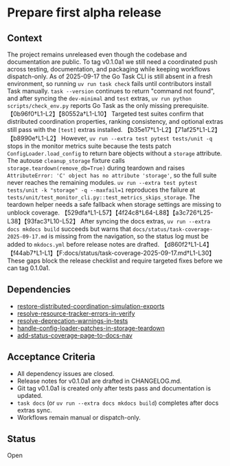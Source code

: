 # Prepare first alpha release

## Context
The project remains unreleased even though the codebase and documentation are
public. To tag v0.1.0a1 we still need a coordinated push across testing,
documentation, and packaging while keeping workflows dispatch-only. As of
2025-09-17 the Go Task CLI is still absent in a fresh environment, so running
`uv run task check` fails until contributors install Task manually. `task
--version` continues to return "command not found", and after syncing the
`dev-minimal` and `test` extras, `uv run python scripts/check_env.py` reports Go
Task as the only missing prerequisite. 【0b96f0†L1-L2】【80552a†L1-L10】 Targeted
test suites confirm that distributed coordination properties, ranking
consistency, and optional extras still pass with the `[test]` extras installed.
【b35e17†L1-L2】【71af25†L1-L2】【b8990e†L1-L2】 However,
`uv run --extra test pytest tests/unit -q` stops in the monitor metrics suite
because the tests patch `ConfigLoader.load_config` to return bare objects
without a `storage` attribute. The autouse `cleanup_storage` fixture calls
`storage.teardown(remove_db=True)` during teardown and raises
`AttributeError: 'C' object has no attribute 'storage'`, so the full suite never
reaches the remaining modules. `uv run --extra test pytest tests/unit -k
"storage" -q --maxfail=1` reproduces the failure at
`tests/unit/test_monitor_cli.py::test_metrics_skips_storage`. The teardown helper
needs a safe fallback when storage settings are missing to unblock coverage.
【529dfa†L1-L57】【4f24c8†L64-L88】【a3c726†L25-L38】【93fac3†L10-L52】 After syncing
the docs extras, `uv run --extra docs mkdocs build` succeeds but warns that
`docs/status/task-coverage-2025-09-17.md` is missing from the navigation, so the
status log must be added to `mkdocs.yml` before release notes are drafted.
【d860f2†L1-L4】【f44ab7†L1-L1】【F:docs/status/task-coverage-2025-09-17.md†L1-L30】
These gaps block the release checklist and require targeted fixes before we can
tag 0.1.0a1.

## Dependencies
- [restore-distributed-coordination-simulation-exports](
  restore-distributed-coordination-simulation-exports.md)
- [resolve-resource-tracker-errors-in-verify](
  resolve-resource-tracker-errors-in-verify.md)
- [resolve-deprecation-warnings-in-tests](
  resolve-deprecation-warnings-in-tests.md)
- [handle-config-loader-patches-in-storage-teardown](
  handle-config-loader-patches-in-storage-teardown.md)
- [add-status-coverage-page-to-docs-nav](
  add-status-coverage-page-to-docs-nav.md)

## Acceptance Criteria
- All dependency issues are closed.
- Release notes for v0.1.0a1 are drafted in CHANGELOG.md.
- Git tag v0.1.0a1 is created only after tests pass and documentation is
  updated.
- `task docs` (or `uv run --extra docs mkdocs build`) completes after docs
  extras sync.
- Workflows remain manual or dispatch-only.

## Status
Open
